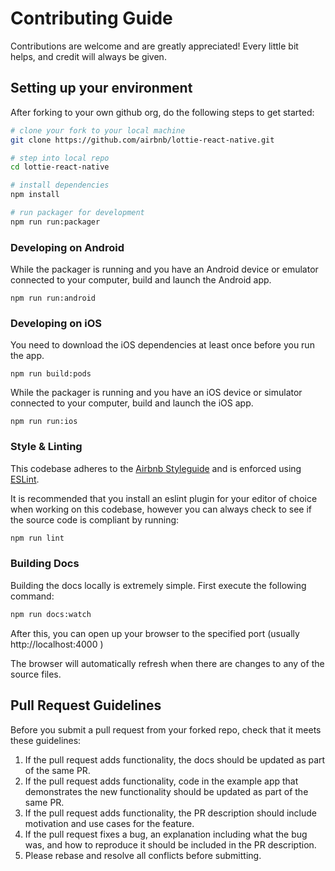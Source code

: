 # Contributing Guide

Contributions are welcome and are greatly appreciated! Every little bit helps, and credit will
always be given.


## Setting up your environment

After forking to your own github org, do the following steps to get started:

```bash
# clone your fork to your local machine
git clone https://github.com/airbnb/lottie-react-native.git

# step into local repo
cd lottie-react-native

# install dependencies
npm install

# run packager for development
npm run run:packager
```

### Developing on Android

While the packager is running and you have an Android device or emulator connected to your computer, build and launch the Android app.

```
npm run run:android
```

### Developing on iOS

You need to download the iOS dependencies at least once before you run the app.

```
npm run build:pods
```

While the packager is running and you have an iOS device or simulator connected to your computer, build and launch the iOS app.

```
npm run run:ios
```

### Style & Linting

This codebase adheres to the [Airbnb Styleguide](https://github.com/airbnb/javascript) and is
enforced using [ESLint](http://eslint.org/).

It is recommended that you install an eslint plugin for your editor of choice when working on this
codebase, however you can always check to see if the source code is compliant by running:

```bash
npm run lint
```


### Building Docs

Building the docs locally is extremely simple. First execute the following command:

```bash
npm run docs:watch
```

After this, you can open up your browser to the specified port (usually http://localhost:4000 )

The browser will automatically refresh when there are changes to any of the source files.


## Pull Request Guidelines

Before you submit a pull request from your forked repo, check that it meets these guidelines:

1. If the pull request adds functionality, the docs should be updated as part of the same PR.
1. If the pull request adds functionality, code in the example app that demonstrates the new functionality should be updated as part of the same PR.
1. If the pull request adds functionality, the PR description should include motivation and use cases for the feature.
1. If the pull request fixes a bug, an explanation including what the bug was, and how to reproduce it should be included in the PR description.
1. Please rebase and resolve all conflicts before submitting.
